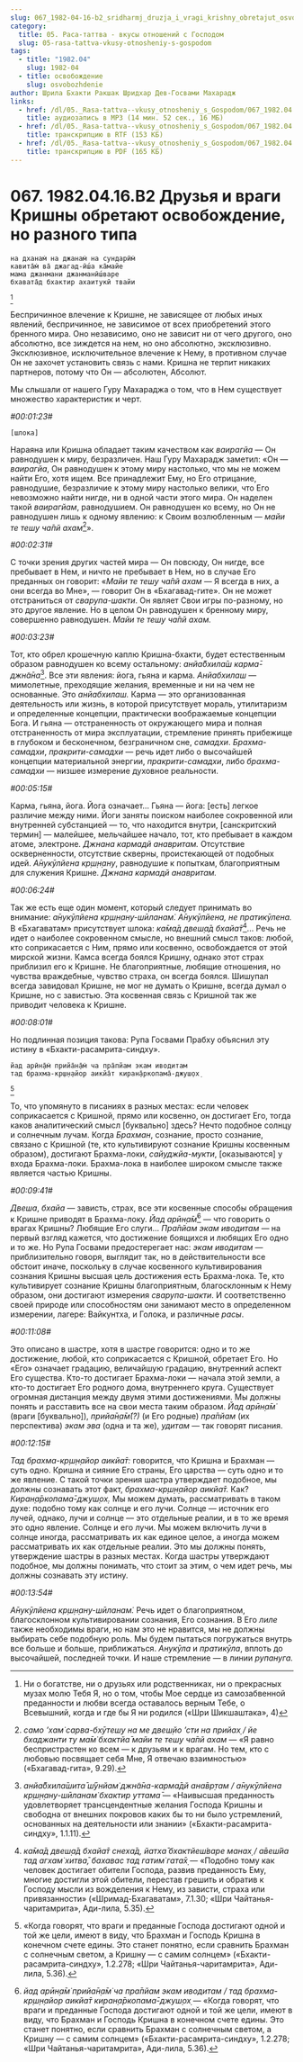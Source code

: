 ```yaml
---
slug: 067_1982-04-16-b2_sridharmj_druzja_i_vragi_krishny_obretajut_osvobozhdenie_no_raznogo_tipa
category:
  title: 05. Раса-таттва - вкусы отношений с Господом
  slug: 05-rasa-tattva-vkusy-otnosheniy-s-gospodom
tags:
  - title: "1982.04"
    slug: 1982-04
  - title: освобождение
    slug: osvobozhdenie
author: Шрила Бхакти Ракшак Шридхар Дев-Госвами Махарадж
links:
  - href: /dl/05._Rasa-tattva--vkusy_otnosheniy_s_Gospodom/067_1982.04.16.B2_SridharMj_Druzja_i_vragi_Krishny_obretajut_osvobozhdenie_no_raznogo_tipa.mp3
    title: аудиозапись в MP3 (14 мин. 52 сек., 16 МБ)
  - href: /dl/05._Rasa-tattva--vkusy_otnosheniy_s_Gospodom/067_1982.04.16.B2_SridharMj_Druzja_i_vragi_Krishny_obretajut_osvobozhdenie_no_raznogo_tipa.rtf
    title: транскрипцию в RTF (153 КБ)
  - href: /dl/05._Rasa-tattva--vkusy_otnosheniy_s_Gospodom/067_1982.04.16.B2_SridharMj_Druzja_i_vragi_Krishny_obretajut_osvobozhdenie_no_raznogo_tipa.pdf
    title: транскрипцию в PDF (165 КБ)
---
```


# 067. 1982.04.16.B2 Друзья и враги Кришны обретают освобождение, но разного типа

    на дханам̇ на джанам̇ на сундарӣм̇
    кавита̄м̇ ва̄ джагад-ӣш́а ка̄майе
    мама джанмани джанманӣш́варе
    бхавата̄д бхактир ахаитукӣ твайи
[^_ftn1]

Беспричинное влечение к Кришне, не зависящее от любых иных явлений, беспричинное, не зависимое от всех приобретений этого бренного мира. Оно независимо, оно не зависит ни от чего другого, оно абсолютно, все зиждется на нем, но оно абсолютно, эксклюзивно. Эксклюзивное, исключительное влечение к Нему, в противном случае Он не захочет установить связь с нами. Кришна не терпит никаких партнеров, потому что Он — абсолютен, Абсолют.

Мы слышали от нашего Гуру Махараджа о том, что в Нем существует множество характеристик и черт.

*#00:01:23#*

    [шлока]

Нараяна или Кришна обладает таким качеством как *ваирагйа* — Он равнодушен к миру, безразличен. Наш Гуру Махарадж заметил: «Он — *ваирагйа*, Он равнодушен к этому миру настолько, что мы не можем найти Его, хотя ищем. Все принадлежит Ему, но Его отрицание, равнодушие, безразличие к этому миру настолько велики, что Его невозможно найти нигде, ни в одной части этого мира. Он наделен такой *ваирагйам*, равнодушием. Он равнодушен ко всему, но Он не равнодушен лишь к одному явлению: к Своим возлюбленным — *майи те теш̣у ча̄пй ахам*[^_ftn2]».

*#00:02:31#*

С точки зрения других частей мира — Он повсюду, Он нигде, все пребывает в Нем, и ничто не пребывает в Нем, но в случае Его преданных он говорит: «*Майи те теш̣у ча̄пй ахам* — Я всегда в них, а они всегда во Мне», — говорит Он в «Бхагавад-гите». Он не может отстраниться от *сварупа-шакти*. Он являет Свои игры по-разному, но это другое явление. Но в целом Он равнодушен к бренному миру, совершенно равнодушен. *Майи те теш̣у ча̄пй ахам.*

*#00:03:23#*

Тот, кто обрел крошечную каплю Кришна-бхакти, будет естественным образом равнодушен ко всему остальному: *анйа̄бхила̄ш карма̄-джн̃а̄на*[^_ftn3]. Все эти явления: йога, гьяна и карма. *Анйабхилаш* — мимолетные, преходящие желания, временные и ни на чем не основанные. Это *анйабхилаш.* Карма — это организованная деятельность или жизнь, в которой присутствует мораль, утилитаризм и определенные концепции, практически воображаемые концепции Бога. И гьяна — отстраненность от окружающего мира и полная отстраненность от мира эксплуатации, стремление принять прибежище в глубоком и бесконечном, безграничном сне, *самадхи*. *Брахма-самадхи*, *пракрити-самадхи* — речь идет либо о высочайшей концепции материальной энергии, *пракрити-самадхи*, либо *брахма-самадхи* — низшее измерение духовное реальности.

*#00:05:15#*

Карма, гьяна, йога. Йога означает… Гьяна — йога: [есть] легкое различие между ними. Йоги заняты поиском наиболее сокровенной или внутренней субстанцией — то, что находится внутри, [санскритский термин] — малейшее, мельчайшее начало, тот, кто пребывает в каждом атоме, электроне. *Джнана кармадй анавритам.* Отсутствие оскверненности, отсутствие скверны, проистекающей от подобных идей. *А̄нукӯлйена кр̣ш̣н̣ану*, равнодушие к попыткам, благоприятным для служения Кришне. *Джнана кармадй анавритам.*

*#00:06:24#*

Так же есть еще один момент, который следует принимать во внимание: *а̄нукӯлйена кр̣ш̣н̣ану-шӣланам̇. А̄нукӯлйена, не пратикӯлена.* В «Бхагаватам» присутствует шлока: *ка̄ма̄д двеш̣а̄д бхайа̄т*[^_ftn4]… Речь не идет о наиболее сокровенном смысле, но внешний смысл таков: любой, кто соприкасается с Ним, прямо или косвенно, освобождается от этой мирской жизни. Камса всегда боялся Кришну, однако этот страх приблизил его к Кришне. Не благоприятные, любящие отношения, но чувства враждебные, чувство страха, он всегда боялся. Шишупал всегда завидовал Кришне, не мог не думать о Кришне, всегда думал о Кришне, но с завистью. Эта косвенная связь с Кришной так же приводит человека к Кришне.

*#00:08:01#*

Но подлинная позиция такова: Рупа Госвами Прабху объяснил эту истину в «Бхакти-расамрита-синдху».

    йад арӣн̣а̄м̇ прийа̄н̣а̄м̇ ча пра̄пйам экам иводитам
    тад брахма-кр̣ш̣н̣айор аикйа̄т киран̣а̄ркопама̄-джуш̣ох̣
[^_ftn5]

То, что упомянуто в писаниях в разных местах: если человек соприкасается с Кришной, прямо или косвенно, он достигает Его, тогда каков аналитический смысл [буквально] здесь? Нечто подобное солнцу и солнечным лучам. Когда *Брахман*, сознание, просто сознание, связано с Кришной (те, кто культивируют сознание Кришны косвенным образом), достигают Брахма-локи, *сайуджйа-мукти*, [оказываются] у входа Брахма-локи. Брахма-лока в наиболее широком смысле также является частью Кришны.

*#00:09:41#*

*Двеша*, *бхайа* — зависть, страх, все эти косвенные способы обращения к Кришне приводят в Брахма-локу. *Йад арӣн̣а̄м̇*[^_ftn6] — что говорить о врагах Кришны? Любящие Его слуги… *Пра̄пйам экам иводитам* — на первый взгляд кажется, что достижение боящихся и любящих Его одно и то же. Но Рупа Госвами предостерегает нас: *экам иводитам* — приблизительно говоря, выглядит так, но в действительности все обстоит иначе, поскольку в случае косвенного культивирования сознания Кришны высшая цель достижения есть Брахма-лока. Те, кто культивирует сознание Кришны благоприятным, благосклонным к Нему образом, они достигают измерения *сварупа-шакти*. И соответственно своей природе или способностям они занимают место в определенном измерении, лагере: Вайкунтха, и Голока, и различные *расы*.

*#00:11:08#*

Это описано в шастре, хотя в шастре говорится: одно и то же достижение, любой, кто соприкасается с Кришной, обретает Его. Но «Его» означает градацию, величайшую градацию, внутренний аспект Его существа. Кто-то достигает Брахма-локи — начала этой земли, а кто-то достигает Его родного дома, внутреннего круга. Существует огромная дистанция между двумя этими достижениями. Мы должны понять и расставить все на свои места таким образом. *Йад арӣн̣а̄м̇* (враги [буквально]), *прийа̄н̣а̄м̇(?)* (и Его родные) *пра̄пйам* (их перспектива) *экам эва* (одна и та же), *удитам* — так говорят писания.

*#00:12:15#*

*Тад брахма-кр̣ш̣н̣айор аикйа̄т:* говорится, что Кришна и Брахман — суть одно. Кришна и сияние Его страны, Его царства — суть одно и то же явление. С такой точки зрения шастра утверждает подобное, мы должны сознавать этот факт, *брахма-кр̣ш̣н̣айор аикйа̄т.* Как? *Киран̣а̄ркопама̄-джуш̣ох̣.* Мы можем думать, рассматривать в таком духе: подобно тому как солнце и его лучи. Солнце — источник его лучей, однако, лучи и солнце — это отдельные реалии, и в то же время это одно явление. Солнце и его лучи. Мы можем включить лучи в солнце иногда, рассматривать их как единое целое, а иногда можем рассматривать их как отдельные реалии. Это мы должны понять, утверждение шастры в разных местах. Когда шастры утверждают подобное, мы должны понимать, что стоит за этим, о чем идет речь, мы должны сознавать эту истину.

*#00:13:54#*

*А̄нукӯлйена кр̣ш̣н̣ану-шӣланам̇.* Речь идет о благоприятном, благосклонном культивировании сознания, Его сознания. В Его *лиле* также необходимы враги, но нам это не нравится, мы не должны выбирать себе подобную роль. Мы будем пытаться погружаться внутрь все больше и больше, приближаться. *Анукӯла* и *пратикӯла*, вплоть до высочайшей, последней точки. И наше стремление — в линии *рупануга.*



[^_ftn1]: Ни о богатстве, ни о друзьях или родственниках, ни о прекрасных музах молю Тебя Я, но о том, чтобы Мое сердце из самозабвенной преданности и любви всегда оставалось верным Тебе, о Всевышний, когда и где бы Я ни родился («Шри Шикшаштака», 4)

[^_ftn2]: *само ’хам̇ сарва-бхӯтеш̣у на ме двеш̣йо ’сти на прийах̣ / йе бхаджанти ту ма̄м̇ бхактйа̄ майи те теш̣у ча̄пй ахам* — «Я равно беспристрастен ко всем — к друзьям и к врагам. Но тем, кто с любовью посвящает себя Мне, Я отвечаю взаимностью» («Бхагавад-гита», 9.29).

[^_ftn3]: *анйа̄бхила̄шита̄ ш́ӯнйам̇ джн̃а̄на-карма̄дй ана̄вр̣там / а̄нукӯлйена кр̣ш̣н̣ану-шӣланам̇ бхактир уттама̄* — «Наивысшая преданность удовлетворяет трансцендентные желания Господа Кришны и свободна от внешних покровов каких бы то ни было устремлений, основанных на деятельности или знании» («Бхакти-расамрита-синдху», 1.1.11).

[^_ftn4]: *ка̄ма̄д двеш̣а̄д бхайа̄т снеха̄д, йатха̄ бхактйеш́варе манах̣ / а̄веш́йа тад агхам̇ хитва̄, бахавас тад гатим̇ гата̄х̣* — «Подобно тому как человек достигает обители Господа, развив преданность Ему, многие достигли этой обители, перестав грешить и обратив к Господу мысли из вожделения к Нему, из зависти, страха или привязанности» («Шримад-Бхагаватам», 7.1.30; «Шри Чайтанья-чаритамрита», Ади-лила, 5.35).

[^_ftn5]: «Когда говорят, что враги и преданные Господа достигают одной и той же цели, имеют в виду, что Брахман и Господь Кришна в конечном счете едины. Это станет понятно, если сравнить Брахман с солнечным светом, а Кришну — с самим солнцем» («Бхакти-расамрита-синдху», 1.2.278; «Шри Чайтанья-чаритамрита», Ади-лила, 5.36).

[^_ftn6]: *йад арӣн̣а̄м̇ прийа̄н̣а̄м̇ ча пра̄пйам экам иводитам / тад брахма-кр̣ш̣н̣айор аикйа̄т киран̣а̄ркопама̄-джуш̣ох̣* — «Когда говорят, что враги и преданные Господа достигают одной и той же цели, имеют в виду, что Брахман и Господь Кришна в конечном счете едины. Это станет понятно, если сравнить Брахман с солнечным светом, а Кришну — с самим солнцем» («Бхакти-расамрита-синдху», 1.2.278; «Шри Чайтанья-чаритамрита», Ади-лила, 5.36).

